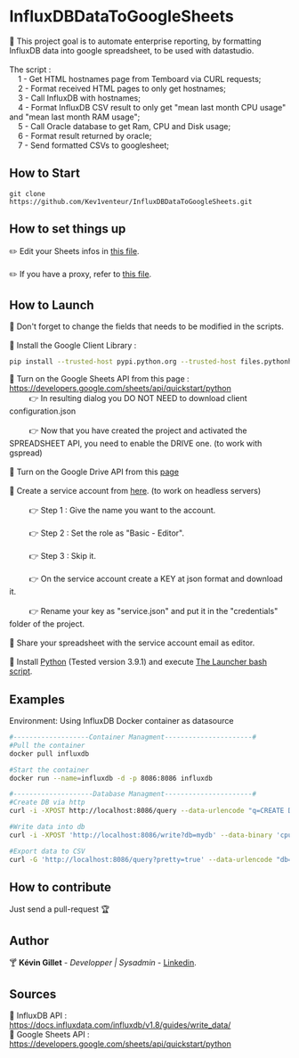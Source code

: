 # InfluxDBDataToGoogleSheets
:key: This project goal is to automate enterprise reporting, by formatting InfluxDB data into google spreadsheet, to be used with datastudio. </br></br>
The script : </br>
  &nbsp;&nbsp;&nbsp;&nbsp;1 - Get HTML hostnames page from Temboard via CURL requests; </br>
  &nbsp;&nbsp;&nbsp;&nbsp;2 - Format received HTML pages to only get hostnames; </br>
  &nbsp;&nbsp;&nbsp;&nbsp;3 - Call InfluxDB with hostnames; </br>
  &nbsp;&nbsp;&nbsp;&nbsp;4 - Format InfluxDB CSV result to only get "mean last month CPU usage" and "mean last month RAM usage"; </br>
  &nbsp;&nbsp;&nbsp;&nbsp;5 - Call Oracle database to get Ram, CPU and Disk usage; </br>
  &nbsp;&nbsp;&nbsp;&nbsp;6 - Format result returned by oracle; </br>
  &nbsp;&nbsp;&nbsp;&nbsp;7 - Send formatted CSVs to googlesheet; </br>

## How to Start
```
git clone https://github.com/Kev1venteur/InfluxDBDataToGoogleSheets.git
```

## How to set things up
:pencil2: Edit your Sheets infos in [this file](send-csv_google-sheets.py#L9). </br></br>
:pencil2: If you have a proxy, refer to [this file](launcher.sh#L7). </br>

## How to Launch
:pushpin: Don't forget to change the fields that needs to be modified in the scripts. </br></br>
:pushpin: Install the Google Client Library :
``` sh
pip install --trusted-host pypi.python.org --trusted-host files.pythonhosted.org --trusted-host pypi.org --upgrade requests-toolbelt google-api-python-client google-auth-httplib2 google-auth-oauthlib gspread certifi urllib3
```
:pushpin: Turn on the Google Sheets API from this page : https://developers.google.com/sheets/api/quickstart/python </br>
    &nbsp;&nbsp;&nbsp;&nbsp;&nbsp;&nbsp;&nbsp;&nbsp; :point_right: In resulting dialog you DO NOT NEED to download client configuration.json</br></br>
    &nbsp;&nbsp;&nbsp;&nbsp;&nbsp;&nbsp;&nbsp;&nbsp; :point_right: Now that you have created the project and activated the SPREADSHEET API, you need to enable the DRIVE one. (to work with gspread)</br></br>
:pushpin: Turn on the Google Drive API from this [page](https://console.developers.google.com/apis/library/drive.googleapis.com?q=drive) </br></br>
:pushpin: Create a service account from [here](https://console.developers.google.com/iam-admin/serviceaccounts). (to work on headless servers)</br></br>
    &nbsp;&nbsp;&nbsp;&nbsp;&nbsp;&nbsp;&nbsp;&nbsp; :point_right: Step 1 : Give the name you want to the account.</br></br>
    &nbsp;&nbsp;&nbsp;&nbsp;&nbsp;&nbsp;&nbsp;&nbsp; :point_right: Step 2 : Set the role as "Basic - Editor".</br></br>
    &nbsp;&nbsp;&nbsp;&nbsp;&nbsp;&nbsp;&nbsp;&nbsp; :point_right: Step 3 : Skip it.</br></br>
    &nbsp;&nbsp;&nbsp;&nbsp;&nbsp;&nbsp;&nbsp;&nbsp; :point_right: On the service account create a KEY at json format and download it.</br></br>
    &nbsp;&nbsp;&nbsp;&nbsp;&nbsp;&nbsp;&nbsp;&nbsp; :point_right: Rename your key as "service.json" and put it in the "credentials" folder of the project.</br></br>
:pushpin: Share your spreadsheet with the service account email as editor.</br></br>
:pushpin: Install [Python](https://www.python.org/downloads/) (Tested version 3.9.1) and execute [The Launcher bash script](launcher.sh). </br>

## Examples
Environment: Using InfluxDB Docker container as datasource

``` sh
#-------------------Container Managment----------------------#
#Pull the container
docker pull influxdb

#Start the container
docker run --name=influxdb -d -p 8086:8086 influxdb

#--------------------Database Managment----------------------#
#Create DB via http
curl -i -XPOST http://localhost:8086/query --data-urlencode "q=CREATE DATABASE mydb"

#Write data into db
curl -i -XPOST 'http://localhost:8086/write?db=mydb' --data-binary 'cpu_load_short,host=server01,region=us-west value=0.64 1434055562000000000'

#Export data to CSV
curl -G 'http://localhost:8086/query?pretty=true' --data-urlencode "db=mydb" --data-urlencode "q=SELECT \"value\" FROM \"cpu_load_short\" WHERE \"region\"='us-west'" -H "Accept: application/csv" > raw-csv-data.csv
```

## How to contribute
Just send a pull-request :trophy:

## Author
:cocktail: <b>Kévin Gillet</b> - <i>Developper | Sysadmin</i> - <a href="https://www.linkedin.com/in/k%C3%A9vin-gillet-50b25b175/">Linkedin</a>.

## Sources
:gem: InfluxDB API : https://docs.influxdata.com/influxdb/v1.8/guides/write_data/ </br>
:gem: Google Sheets API : https://developers.google.com/sheets/api/quickstart/python </br>
